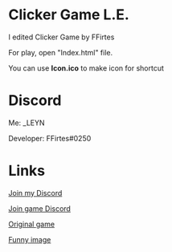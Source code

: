 # Clicker Game L.E.
I edited Clicker Game by FFirtes

For play, open "Index.html" file.

You can use **Icon.ico** to make icon for shortcut

# Discord
Me: _LEYN

Developer: FFirtes#0250

# Links
[Join my Discord](https://discord.gg/ftGX4rX)

[Join game Discord](https://discord.gg/pnBSeS2)

[Original game](https://github.com/FFirtes/ClickerGame)

[Funny image](https://media.discordapp.net/attachments/752101321825452032/785202402298429460/nc9tW9Zc5I9xysy2.png?width=560&height=560)
